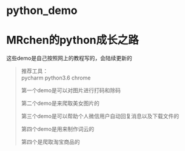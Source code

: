 # python_demo
MRchen的python成长之路
==================
这些demo是自己按照网上的教程写的，会陆续更新的
>推荐工具：  
pycharm
python3.6
chrome
>
>第一个demo是可以对图片进行打码和除码 
>
>第二个demo是来爬取美女图片的
>
>第三个demo是可以帮助个人微信用户自动回复消息以及下载文件的
>
>第四个demo是用来制作词云的
>
>第四个是爬取淘宝商品的
